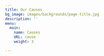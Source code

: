 ```yaml
---
title: Our Causes
bg_image: images/backgrounds/page-title.jpg
description: ''
menu:
  main:
    name: Causes
    URL: cause
    weight: 3

---
```


